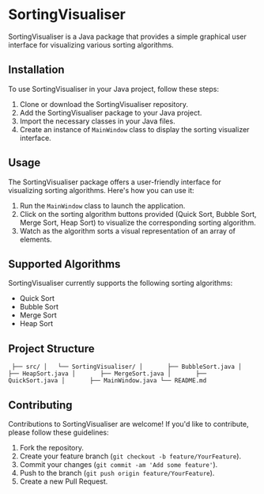 # SortingVisualiser

SortingVisualiser is a Java package that provides a simple graphical user interface for visualizing various sorting algorithms.

## Installation

To use SortingVisualiser in your Java project, follow these steps:

1. Clone or download the SortingVisualiser repository.
2. Add the SortingVisualiser package to your Java project.
3. Import the necessary classes in your Java files.
4. Create an instance of `MainWindow` class to display the sorting visualizer interface.

## Usage

The SortingVisualiser package offers a user-friendly interface for visualizing sorting algorithms. Here's how you can use it:

1. Run the `MainWindow` class to launch the application.
2. Click on the sorting algorithm buttons provided (Quick Sort, Bubble Sort, Merge Sort, Heap Sort) to visualize the corresponding sorting algorithm.
3. Watch as the algorithm sorts a visual representation of an array of elements.

## Supported Algorithms

SortingVisualiser currently supports the following sorting algorithms:

- Quick Sort
- Bubble Sort
- Merge Sort
- Heap Sort

## Project Structure
`
├── src/
│   └── SortingVisualiser/
│       ├── BubbleSort.java
│       ├── HeapSort.java
│       ├── MergeSort.java
│       ├── QuickSort.java
│       ├── MainWindow.java
└── README.md`


## Contributing

Contributions to SortingVisualiser are welcome! If you'd like to contribute, please follow these guidelines:

1. Fork the repository.
2. Create your feature branch (`git checkout -b feature/YourFeature`).
3. Commit your changes (`git commit -am 'Add some feature'`).
4. Push to the branch (`git push origin feature/YourFeature`).
5. Create a new Pull Request.


